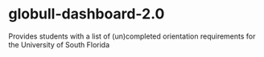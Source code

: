 # globull-dashboard-2.0
Provides students with a list of (un)completed orientation requirements for the University of South Florida
